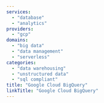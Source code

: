 ```yaml
---
services: 
  - "database"
  - "analytics"
providers:
  - "gcp"
domains:
  - "big data"
  - "data management"
  - "serverless"
categories:
  - "data warehousing"
  - "unstructured data"
  - "sql compliant"
title: "Google Cloud BigQuery"
linkTitle: "Google Cloud BigQuery"
---
```

